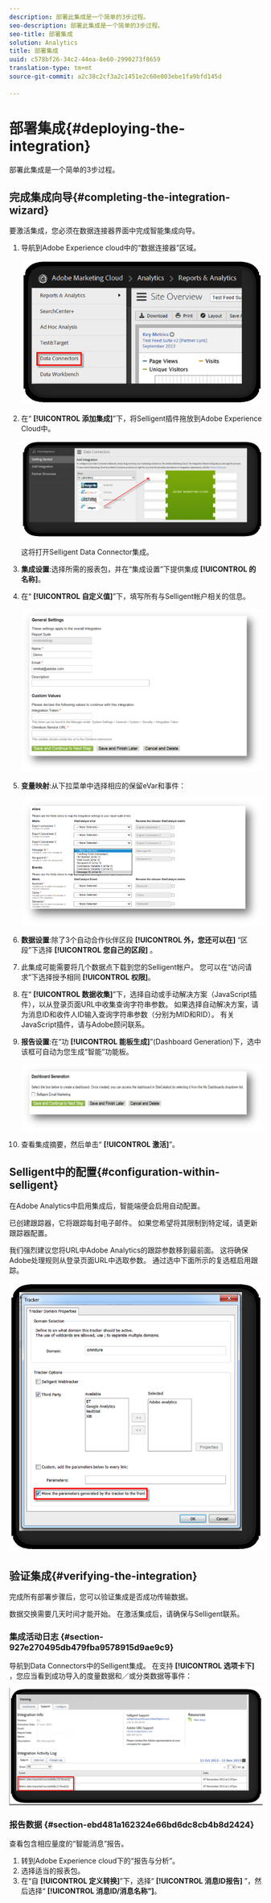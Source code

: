 ```yaml
---
description: 部署此集成是一个简单的3步过程。
seo-description: 部署此集成是一个简单的3步过程。
seo-title: 部署集成
solution: Analytics
title: 部署集成
uuid: c578bf26-34c2-44ea-8e60-2990273f8659
translation-type: tm+mt
source-git-commit: a2c38c2cf3a2c1451e2c60e003ebe1fa9bfd145d

---
```



# 部署集成{#deploying-the-integration}

部署此集成是一个简单的3步过程。

## 完成集成向导{#completing-the-integration-wizard}

要激活集成，您必须在数据连接器界面中完成智能集成向导。

1. 导航到Adobe Experience cloud中的“数据连接器”区域。

   ![](assets/selligent-data_connectors.png)

1. 在“ **[!UICONTROL 添加集成]**”下，将Selligent插件拖放到Adobe Experience Cloud中。

   ![](assets/selligent-add_integration.png)

   这将打开Selligent Data Connector集成。

1. **集成设置**:选择所需的报表包，并在“集成设置”下提供集成 **[!UICONTROL 的名称]**。

1. 在“ **[!UICONTROL 自定义值]**”下，填写所有与Selligent帐户相关的信息。

   ![](assets/selligent-general_settings.png)

1. **变量映射**:从下拉菜单中选择相应的保留eVar和事件：

   ![](assets/selligent-variables.png)

1. **数据设置**:除了3个自动合作伙伴区段 **[!UICONTROL 外，您还可以在]** “区段”下选择 **[!UICONTROL 您自己的区段]** 。

1. 此集成可能需要将几个数据点下载到您的Selligent帐户。 您可以在“访问请求”下选择授予相同 **[!UICONTROL 权限]**。
1. 在“ **[!UICONTROL 数据收集]**”下，选择自动或手动解决方案（JavaScript插件），以从登录页面URL中收集查询字符串参数。 如果选择自动解决方案，请为消息ID和收件人ID输入查询字符串参数（分别为MID和RID）。 有关JavaScript插件，请与Adobe顾问联系。
1. **报告设置**:在“功 **[!UICONTROL 能板生成]**”(Dashboard Generation)下，选中该框可自动为您生成“智能”功能板。

   ![](assets/selligent-report_settings.png)

1. 查看集成摘要，然后单击“ **[!UICONTROL 激活]**”。

## Selligent中的配置{#configuration-within-selligent}

在Adobe Analytics中启用集成后，智能端便会启用自动配置。

已创建跟踪器，它将跟踪每封电子邮件。 如果您希望将其限制到特定域，请更新跟踪器配置。

我们强烈建议您将URL中Adobe Analytics的跟踪参数移到最前面。 这将确保Adobe处理规则从登录页面URL中选取参数。 通过选中下面所示的复选框启用跟踪。

![](assets/selligent-tracker.png)

## 验证集成{#verifying-the-integration}

完成所有部署步骤后，您可以验证集成是否成功传输数据。

数据交换需要几天时间才能开始。 在激活集成后，请确保与Selligent联系。

### 集成活动日志 {#section-927e270495db479fba9578915d9ae9c9}

导航到Data Connectors中的Selligent集成。 在支持 **[!UICONTROL 选项卡下]** ，您应当看到成功导入的度量数据和／或分类数据等事件：

![](assets/selligent-verifying.png)

### 报告数据 {#section-ebd481a162324e66bd6dc8cb4b8d2424}

查看包含相应量度的“智能消息”报告。

1. 转到Adobe Experience cloud下的“报告与分析”。
1. 选择适当的报表包。
1. 在“自 **[!UICONTROL 定义转换]**”下，选择“ **[!UICONTROL 消息ID报告]** ”，然后选择“ **[!UICONTROL 消息ID/消息名称”]**。
